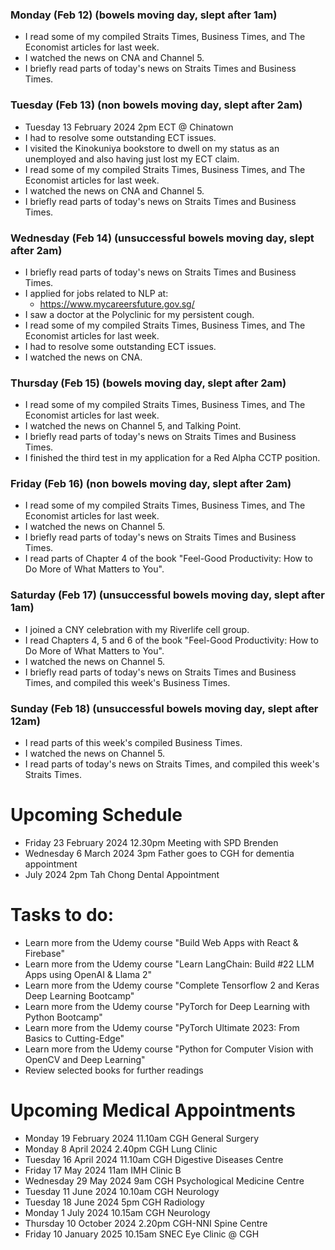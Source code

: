 ### Monday (Feb 12) (bowels moving day, slept after 1am)
- I read some of my compiled Straits Times, Business Times, and The Economist articles for last week.
- I watched the news on CNA and Channel 5.
- I briefly read parts of today's news on Straits Times and Business Times.

### Tuesday (Feb 13) (non bowels moving day, slept after 2am)
- Tuesday 13 February 2024 2pm ECT @ Chinatown
- I had to resolve some outstanding ECT issues.
- I visited the Kinokuniya bookstore to dwell on my status as an unemployed and also having just lost my ECT claim.
- I read some of my compiled Straits Times, Business Times, and The Economist articles for last week.
- I watched the news on CNA and Channel 5.
- I briefly read parts of today's news on Straits Times and Business Times.

### Wednesday (Feb 14) (unsuccessful bowels moving day, slept after 2am)
- I briefly read parts of today's news on Straits Times and Business Times.
- I applied for jobs related to NLP at:
    - https://www.mycareersfuture.gov.sg/
- I saw a doctor at the Polyclinic for my persistent cough.
- I read some of my compiled Straits Times, Business Times, and The Economist articles for last week.
- I had to resolve some outstanding ECT issues.
- I watched the news on CNA.

### Thursday (Feb 15) (bowels moving day, slept after 2am)
- I read some of my compiled Straits Times, Business Times, and The Economist articles for last week.
- I watched the news on Channel 5, and Talking Point.
- I briefly read parts of today's news on Straits Times and Business Times.
- I finished the third test in my application for a Red Alpha CCTP position.

### Friday (Feb 16) (non bowels moving day, slept after 2am)
- I read some of my compiled Straits Times, Business Times, and The Economist articles for last week.
- I watched the news on Channel 5.
- I briefly read parts of today's news on Straits Times and Business Times.
- I read parts of Chapter 4 of the book "Feel-Good Productivity: How to Do More of What Matters to You".

### Saturday (Feb 17) (unsuccessful bowels moving day, slept after 1am)
- I joined a CNY celebration with my Riverlife cell group.
- I read Chapters 4, 5 and 6 of the book "Feel-Good Productivity: How to Do More of What Matters to You".
- I watched the news on Channel 5.
- I briefly read parts of today's news on Straits Times and Business Times, and compiled this week's Business Times.

### Sunday (Feb 18) (unsuccessful bowels moving day, slept after 12am)
- I read parts of this week's compiled Business Times.
- I watched the news on Channel 5.
- I read parts of today's news on Straits Times, and compiled this week's Straits Times.



# Upcoming Schedule
- Friday 23 February 2024 12.30pm Meeting with SPD Brenden
- Wednesday 6 March 2024 3pm Father goes to CGH for dementia appointment
- July 2024 2pm Tah Chong Dental Appointment

# Tasks to do:
- Learn more from the Udemy course "Build Web Apps with React & Firebase"
- Learn more from the Udemy course "Learn LangChain: Build #22 LLM Apps using OpenAI & Llama 2"
- Learn more from the Udemy course "Complete Tensorflow 2 and Keras Deep Learning Bootcamp"
- Learn more from the Udemy course "PyTorch for Deep Learning with Python Bootcamp"
- Learn more from the Udemy course "PyTorch Ultimate 2023: From Basics to Cutting-Edge"
- Learn more from the Udemy course "Python for Computer Vision with OpenCV and Deep Learning"
- Review selected books for further readings

# Upcoming Medical Appointments
- Monday 19 February 2024 11.10am CGH General Surgery
- Monday 8 April 2024 2.40pm CGH Lung Clinic
- Tuesday 16 April 2024 11.10am CGH Digestive Diseases Centre
- Friday 17 May 2024 11am IMH Clinic B
- Wednesday 29 May 2024 9am CGH Psychological Medicine Centre
- Tuesday 11 June 2024 10.10am CGH Neurology
- Tuesday 18 June 2024 5pm CGH Radiology
- Monday 1 July 2024 10.15am CGH Neurology
- Thursday 10 October 2024 2.20pm CGH-NNI Spine Centre
- Friday 10 January 2025 10.15am SNEC Eye Clinic @ CGH

